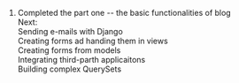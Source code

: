 1. Completed the part one -- the basic functionalities of blog <br>
Next: <br>
Sending e-mails with Django <br>
Creating forms ad handing them in views <br>
Creating forms from models <br>
Integrating third-parth applicaitons <br>
Building complex QuerySets <br>
